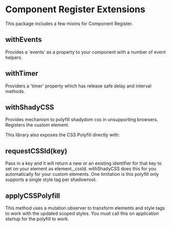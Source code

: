 # Component Register Extensions

This package includes a few mixins for Component Register.

## withEvents

Provides a 'events' as a property to your component with a number of event helpers.

## withTimer

Providers a 'timer' property which has release safe delay and interval methods.

## withShadyCSS

Provides mechanism to polyfill shadydom css in unsupporting browsers. Registers the custom element.

This library also exposes the CSS Polyfill directly with:

## requestCSSId(key)

Pass in a key and it will return a new or an existing identifier for that key to set on your element as element._cssId. withShadyCSS does this for you automatically for your custom elements. One limitation is this polyfill only supports a single style tag per shadowroot.

## applyCSSPolyfill

This method uses a mutation observer to transform elements and style tags to work with the updated scoped styles. You must call this on application startup for the polyfill to work.